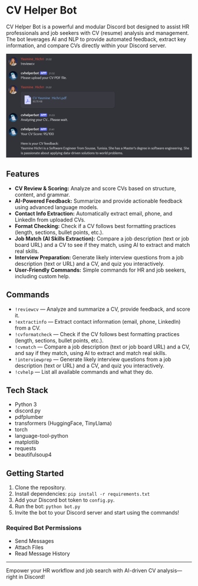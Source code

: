 # CV Helper Bot

CV Helper Bot is a powerful and modular Discord bot designed to assist HR professionals and job seekers with CV (resume) analysis and management. The bot leverages AI and NLP to provide automated feedback, extract key information, and compare CVs directly within your Discord server.

![Bot Demo](assets/demo.png)

## Features

- **CV Review & Scoring:** Analyze and score CVs based on structure, content, and grammar.
- **AI-Powered Feedback:** Summarize and provide actionable feedback using advanced language models.
- **Contact Info Extraction:** Automatically extract email, phone, and LinkedIn from uploaded CVs.
- **Format Checking:** Check if a CV follows best formatting practices (length, sections, bullet points, etc.).
- **Job Match (AI Skills Extraction):** Compare a job description (text or job board URL) and a CV to see if they match, using AI to extract and match real skills.
- **Interview Preparation:** Generate likely interview questions from a job description (text or URL) and a CV, and quiz you interactively.
- **User-Friendly Commands:** Simple commands for HR and job seekers, including custom help.

## Commands

- `!reviewcv` — Analyze and summarize a CV, provide feedback, and score it.
- `!extractinfo` — Extract contact information (email, phone, LinkedIn) from a CV.
- `!cvformatcheck` — Check if the CV follows best formatting practices (length, sections, bullet points, etc.).
- `!cvmatch` — Compare a job description (text or job board URL) and a CV, and say if they match, using AI to extract and match real skills.
- `!interviewprep` — Generate likely interview questions from a job description (text or URL) and a CV, and quiz you interactively.
- `!cvhelp` — List all available commands and what they do.

## Tech Stack

- Python 3
- discord.py
- pdfplumber
- transformers (HuggingFace, TinyLlama)
- torch
- language-tool-python
- matplotlib
- requests
- beautifulsoup4

## Getting Started

1. Clone the repository.
2. Install dependencies: `pip install -r requirements.txt`
3. Add your Discord bot token to `config.py`.
4. Run the bot: `python bot.py`
5. Invite the bot to your Discord server and start using the commands!

### Required Bot Permissions

- Send Messages
- Attach Files
- Read Message History

---

Empower your HR workflow and job search with AI-driven CV analysis—right in Discord!
